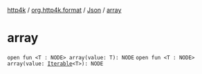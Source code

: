 [http4k](../../index.md) / [org.http4k.format](../index.md) / [Json](index.md) / [array](./array.md)

# array

`open fun <T : NODE> array(value: T): NODE`
`open fun <T : NODE> array(value: `[`Iterable`](https://kotlinlang.org/api/latest/jvm/stdlib/kotlin.collections/-iterable/index.html)`<T>): NODE`